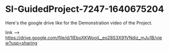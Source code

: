# SI-GuidedProject-7247-1640675204

Here's the google drive like for the Demonstration video of the Project.

link -->  https://drive.google.com/file/d/1lEboXKWoojL_eo28S3X91VNdiz_mJu1B/view?usp=sharing 
